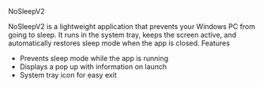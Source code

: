 NoSleepV2

NoSleepV2 is a lightweight application that prevents your Windows PC from going to sleep. It runs in the system tray, keeps the screen active, and automatically restores sleep mode when the app is closed.
Features

- Prevents sleep mode while the app is running
- Displays a pop up with information on launch
- System tray icon for easy exit
